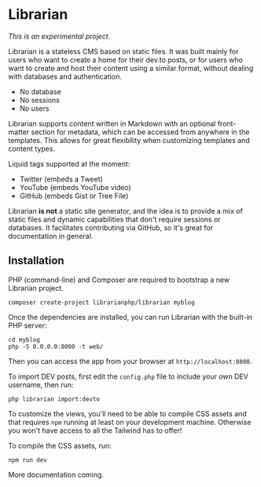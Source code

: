 # Librarian
_This is an experimental project._

Librarian is a stateless CMS based on static files. It was built mainly for users who want to create a home for their dev.to posts, or for users who want to create and host their content using a similar format, without dealing with databases and authentication.

* No database
* No sessions
* No users

Librarian supports content written in Markdown with an optional front-matter section for metadata, which can be accessed from anywhere in the templates. This allows for great flexibility when customizing templates and content types.

Liquid tags supported at the moment:

* Twitter (embeds a Tweet)
* YouTube (embeds YouTube video)
* GitHub (embeds Gist or Tree File)

Librarian **is not** a static site generator, and the idea is to provide a mix of static files and dynamic capabilities that don't require sessions or databases.
It facilitates contributing via GitHub, so it's great for documentation in general.

## Installation

PHP (command-line) and Composer are required to bootstrap a new Librarian project.

```shell
composer create-project librarianphp/librarian myblog
```

Once the dependencies are installed, you can run Librarian with the built-in PHP server:

```shell
cd myblog
php -S 0.0.0.0:8000 -t web/
```

Then you can access the app from your browser at `http://localhost:8000`.

To import DEV posts, first edit the `config.php` file to include your own DEV username, then run:

```shell
php librarian import:devto
```

To customize the views, you'll need to be able to compile CSS assets and that requires `npm` running at least on your development machine. Otherwise you won't have access to all the Tailwind has to offer!

To compile the CSS assets, run:

```shell
npm run dev
```

More documentation coming.
